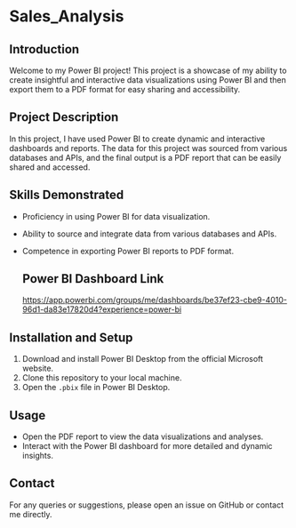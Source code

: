 # Sales_Analysis


## Introduction
Welcome to my Power BI project! This project is a showcase of my ability to create insightful and interactive data visualizations using Power BI and then export them to a PDF format for easy sharing and accessibility.

## Project Description
In this project, I have used Power BI to create dynamic and interactive dashboards and reports. The data for this project was sourced from various databases and APIs, and the final output is a PDF report that can be easily shared and accessed.



## Skills Demonstrated
- Proficiency in using Power BI for data visualization.
- Ability to source and integrate data from various databases and APIs.
- Competence in exporting Power BI reports to PDF format.

  ## Power BI Dashboard Link
  https://app.powerbi.com/groups/me/dashboards/be37ef23-cbe9-4010-96d1-da83e17820d4?experience=power-bi

## Installation and Setup
1. Download and install Power BI Desktop from the official Microsoft website.
2. Clone this repository to your local machine.
3. Open the `.pbix` file in Power BI Desktop.

## Usage
- Open the PDF report to view the data visualizations and analyses.
- Interact with the Power BI dashboard for more detailed and dynamic insights.

## Contact
For any queries or suggestions, please open an issue on GitHub or contact me directly.

